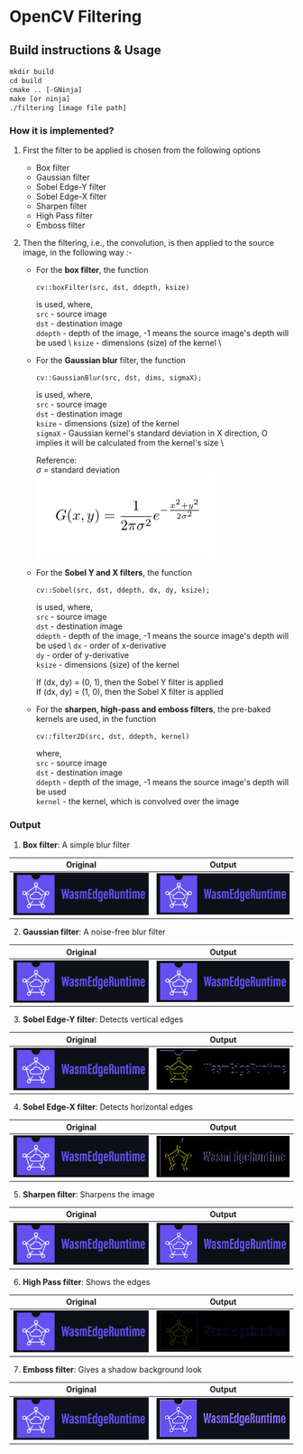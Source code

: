 # OpenCV Filtering

## Build instructions & Usage

```
mkdir build 
cd build
cmake .. [-GNinja]
make [or ninja]
./filtering [image file path]
```

### How it is implemented?

1. First the filter to be applied is chosen from the following options
    - Box filter
    - Gaussian filter
    - Sobel Edge-Y filter
    - Sobel Edge-X filter
    - Sharpen filter
    - High Pass filter
    - Emboss filter

2. Then the filtering, i.e., the convolution, is then applied to the source image, in the following way :-
    - For the **box filter**, the function
        ```
        cv::boxFilter(src, dst, ddepth, ksize)
        ```
        is used, where, \
        `src` - source image \
        `dst` - destination image \
        `ddepth`  - depth of the image, -1 means the source image's depth will be used \ 
        `ksize` - dimensions (size) of the kernel \

    - For the **Gaussian blur** filter, the function
        ```
        cv::GaussianBlur(src, dst, dims, sigmaX);
        ```
        is used, where, \
        `src` - source image \
        `dst` - destination image \
        `ksize` - dimensions (size) of the kernel \
        `sigmaX` - Gaussian kernel's standard deviation in X direction, O implies it will be calculated from the kernel's size \

        Reference: \
        $\sigma$ = standard deviation \
        ![Gaussian function](./assets/gaussian.png)
    
    - For the **Sobel Y and X filters**, the function
        ```
        cv::Sobel(src, dst, ddepth, dx, dy, ksize);
        ```
        is used, where, \
        `src` - source image \
        `dst` - destination image \
        `ddepth`  - depth of the image, -1 means the source image's depth will be used \ 
        `dx` - order of x-derivative \
        `dy` - order of y-derivative \
        `ksize` - dimensions (size) of the kernel 

        If (dx, dy) = (0, 1), then the Sobel Y filter is applied \
        If (dx, dy) = (1, 0), then the Sobel X filter is applied

    - For the **sharpen, high-pass and emboss filters**, the pre-baked kernels are used, in the function
        ```
        cv::filter2D(src, dst, ddepth, kernel)
        ```
        where, \
        `src` - source image \
        `dst` - destination image \
        `ddepth` - depth of the image, -1 means the source image's depth will be used  
        `kernel` - the kernel, which is convolved over the image

### Output

1. **Box filter**: A simple blur filter

| Original | Output |
| -------- | ------ |
| ![test.png](./assets/test.png) | ![test-1.png](./assets/test-1.png) |

2. **Gaussian filter**: A noise-free blur filter

| Original | Output |
| -------- | ------ |
| ![test.png](./assets/test.png) | ![test-2.png](./assets/test-2.png) |

3. **Sobel Edge-Y filter**: Detects vertical edges 

| Original | Output |
| -------- | ------ |
| ![test.png](./assets/test.png) | ![test-3.png](./assets/test-3.png) |

4. **Sobel Edge-X filter**: Detects horizontal edges

| Original | Output |
| -------- | ------ |
| ![test.png](./assets/test.png) | ![test-4.png](./assets/test-4.png) |

5. **Sharpen filter**: Sharpens the image

| Original | Output |
| -------- | ------ |
| ![test.png](./assets/test.png) | ![test-5.png](./assets/test-5.png) |

6. **High Pass filter**: Shows the edges

| Original | Output |
| -------- | ------ |
| ![test.png](./assets/test.png) | ![test-6.png](./assets/test-6.png) |

7. **Emboss filter**: Gives a shadow background look

| Original | Output |
| -------- | ------ |
| ![test.png](./assets/test.png) | ![test-7.png](./assets/test-7.png) |

